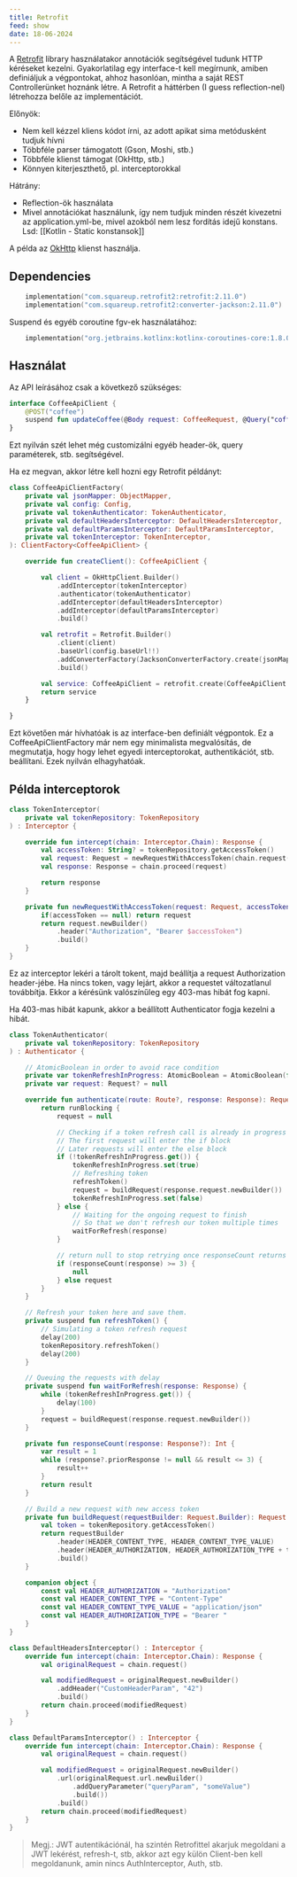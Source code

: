 ```yaml
---
title: Retrofit
feed: show
date: 18-06-2024
---
```


A [Retrofit](https://square.github.io/retrofit/) library használatakor annotációk segítségével tudunk HTTP kéréseket kezelni. Gyakorlatilag egy interface-t kell megírnunk, amiben definiáljuk a végpontokat, ahhoz hasonlóan, mintha a saját REST Controllerünket hoznánk létre. A Retrofit a háttérben (I guess reflection-nel) létrehozza belőle az implementációt.

Előnyök:
- Nem kell kézzel kliens kódot írni, az adott apikat sima metódusként tudjuk hívni
- Többféle parser támogatott (Gson, Moshi, stb.)
- Többféle klienst támogat (OkHttp, stb.)
- Könnyen kiterjeszthető, pl. interceptorokkal

Hátrány:
- Reflection-ök használata
- Mivel annotációkat használunk, így nem tudjuk minden részét kivezetni az application.yml-be, mivel azokból nem lesz fordítás idejű konstans. Lsd: [[Kotlin - Static konstansok]]

A példa az [OkHttp](https://square.github.io/okhttp/) klienst használja.

## Dependencies


```kotlin
	implementation("com.squareup.retrofit2:retrofit:2.11.0")
	implementation("com.squareup.retrofit2:converter-jackson:2.11.0")
```

Suspend és egyéb coroutine fgv-ek használatához:

```kotlin
	implementation("org.jetbrains.kotlinx:kotlinx-coroutines-core:1.8.0")
```

## Használat

Az API leírásához csak a következő szükséges:

```kotlin
interface CoffeeApiClient {
	@POST("coffee")
	suspend fun updateCoffee(@Body request: CoffeeRequest, @Query("coffeeId") coffeeId: Int): Response<Unit>
}

```

Ezt nyilván szét lehet még customizálni egyéb header-ök, query paraméterek, stb. segítségével.


Ha ez megvan, akkor létre kell hozni egy Retrofit példányt:

```kotlin
class CoffeeApiClientFactory(
	private val jsonMapper: ObjectMapper,
	private val config: Config,
	private val tokenAuthenticator: TokenAuthenticator,
	private val defaultHeadersInterceptor: DefaultHeadersInterceptor,
	private val defaultParamsInterceptor: DefaultParamsInterceptor,
	private val tokenInterceptor: TokenInterceptor,
): ClientFactory<CoffeeApiClient> {

	override fun createClient(): CoffeeApiClient {

		val client = OkHttpClient.Builder()
			.addInterceptor(tokenInterceptor)
			.authenticator(tokenAuthenticator)
			.addInterceptor(defaultHeadersInterceptor)
			.addInterceptor(defaultParamsInterceptor)
			.build()

		val retrofit = Retrofit.Builder()
			.client(client)
			.baseUrl(config.baseUrl!!)
			.addConverterFactory(JacksonConverterFactory.create(jsonMapper))
			.build()

		val service: CoffeeApiClient = retrofit.create(CoffeeApiClient::class.java)
		return service
	}

}
```

Ezt követően már hívhatóak is az interface-ben definiált végpontok. Ez a CoffeeApiClientFactory már nem egy minimalista megvalósítás, de megmutatja, hogy hogy lehet egyedi interceptorokat, authentikációt, stb. beállítani. Ezek nyilván elhagyhatóak.

## Példa interceptorok

```kotlin
class TokenInterceptor(
	private val tokenRepository: TokenRepository
) : Interceptor {

	override fun intercept(chain: Interceptor.Chain): Response {
		val accessToken: String? = tokenRepository.getAccessToken()
		val request: Request = newRequestWithAccessToken(chain.request(), accessToken)
		val response: Response = chain.proceed(request)

		return response
	}

	private fun newRequestWithAccessToken(request: Request, accessToken: String?): Request {
		if(accessToken == null) return request
		return request.newBuilder()
			.header("Authorization", "Bearer $accessToken")
			.build()
	}
}
```

Ez az interceptor lekéri a tárolt tokent, majd beállítja a request Authorization header-jébe. Ha nincs token, vagy lejárt, akkor a requestet változatlanul továbbítja. Ekkor a kérésünk valószínűleg egy 403-mas hibát fog kapni. 

Ha 403-mas hibát kapunk, akkor a beállított Authenticator fogja kezelni a hibát.

```kotlin
class TokenAuthenticator(
	private val tokenRepository: TokenRepository
) : Authenticator {

	// AtomicBoolean in order to avoid race condition
	private var tokenRefreshInProgress: AtomicBoolean = AtomicBoolean(false)
	private var request: Request? = null

	override fun authenticate(route: Route?, response: Response): Request? {
		return runBlocking {
			request = null

			// Checking if a token refresh call is already in progress or not
			// The first request will enter the if block
			// Later requests will enter the else block
			if (!tokenRefreshInProgress.get()) {
				tokenRefreshInProgress.set(true)
				// Refreshing token
				refreshToken()
				request = buildRequest(response.request.newBuilder())
				tokenRefreshInProgress.set(false)
			} else {
				// Waiting for the ongoing request to finish
				// So that we don't refresh our token multiple times
				waitForRefresh(response)
			}

			// return null to stop retrying once responseCount returns 3 or above.
			if (responseCount(response) >= 3) {
				null
			} else request
		}
	}

	// Refresh your token here and save them.
	private suspend fun refreshToken() {
		// Simulating a token refresh request
		delay(200)
		tokenRepository.refreshToken()
		delay(200)
	}

	// Queuing the requests with delay
	private suspend fun waitForRefresh(response: Response) {
		while (tokenRefreshInProgress.get()) {
			delay(100)
		}
		request = buildRequest(response.request.newBuilder())
	}

	private fun responseCount(response: Response?): Int {
		var result = 1
		while (response?.priorResponse != null && result <= 3) {
			result++
		}
		return result
	}

	// Build a new request with new access token
	private fun buildRequest(requestBuilder: Request.Builder): Request {
		val token = tokenRepository.getAccessToken()
		return requestBuilder
			.header(HEADER_CONTENT_TYPE, HEADER_CONTENT_TYPE_VALUE)
			.header(HEADER_AUTHORIZATION, HEADER_AUTHORIZATION_TYPE + token)
			.build()
	}

	companion object {
		const val HEADER_AUTHORIZATION = "Authorization"
		const val HEADER_CONTENT_TYPE = "Content-Type"
		const val HEADER_CONTENT_TYPE_VALUE = "application/json"
		const val HEADER_AUTHORIZATION_TYPE = "Bearer "
	}
}
```

```kotlin
class DefaultHeadersInterceptor() : Interceptor {
	override fun intercept(chain: Interceptor.Chain): Response {
		val originalRequest = chain.request()

		val modifiedRequest = originalRequest.newBuilder()
			.addHeader("CustomHeaderParam", "42")
			.build()
		return chain.proceed(modifiedRequest)
	}
}

class DefaultParamsInterceptor() : Interceptor {
	override fun intercept(chain: Interceptor.Chain): Response {
		val originalRequest = chain.request()

		val modifiedRequest = originalRequest.newBuilder()
			.url(originalRequest.url.newBuilder()
				.addQueryParameter("queryParam", "someValue")
				.build())
			.build()
		return chain.proceed(modifiedRequest)
	}
}
```

> Megj.: JWT autentikációnál, ha szintén Retrofittel akarjuk megoldani a JWT lekérést, refresh-t, stb, akkor azt egy külön Client-ben kell megoldanunk, amin nincs AuthInterceptor, Auth, stb.
